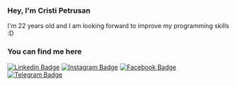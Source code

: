 ### Hey, I'm Cristi Petrusan 
I'm 22 years old and I am looking forward to improve my programming skills :D

### You can find me here
[![Linkedin Badge](https://img.shields.io/badge/-LinkedIn-0e76a8?style=flat-round&logo=Linkedin&logoColor=white)](https://www.linkedin.com/in/cristipetrusan/)
[![Instagram Badge](https://img.shields.io/badge/-Instagram-F77737?style=flat-round&logo=Instagram&logoColor=white)](https://instagram.com/cristipetrusan/)
[![Facebook Badge](https://img.shields.io/badge/-Facebook-4267B2?style=flat-round&logo=Facebook&logoColor=white)](https://www.facebook.com/cristi.petrusan/)
[![Telegram Badge](https://img.shields.io/badge/-Telegram-0088cc?style=flat-round&logo=Telegram&logoColor=white)](https://t.me/cristipetrusan)

